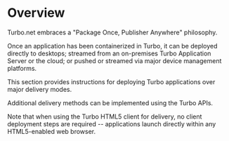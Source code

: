 # Overview

Turbo.net embraces a "Package Once, Publisher Anywhere" philosophy.

Once an application has been containerized in Turbo, it can be deployed directly to desktops; streamed from an on-premises Turbo Application Server or the cloud; or pushed or streamed via major device management platforms.

This section provides instructions for deploying Turbo applications over major delivery modes.

Additional delivery methods can be implemented using the Turbo APIs.

Note that when using the Turbo HTML5 client for delivery, no client deployment steps are required -- applications launch directly within any HTML5-enabled web browser.

